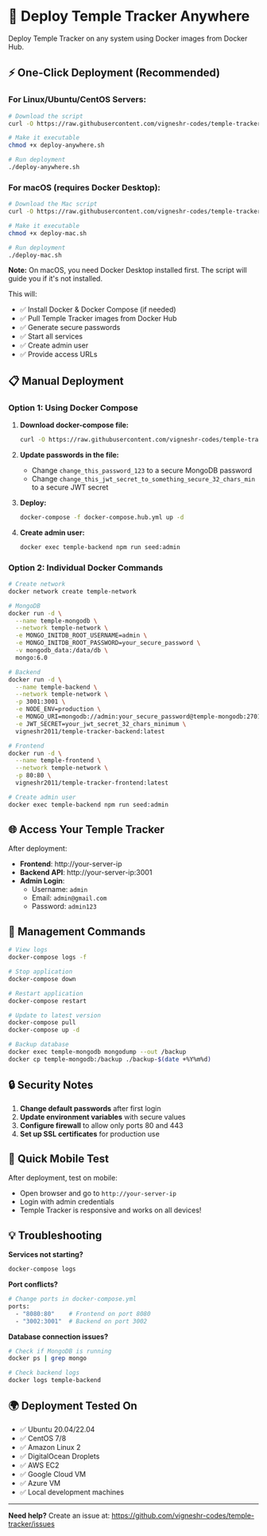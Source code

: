 # 🚀 Deploy Temple Tracker Anywhere

Deploy Temple Tracker on any system using Docker images from Docker Hub.

## ⚡ One-Click Deployment (Recommended)

### For Linux/Ubuntu/CentOS Servers:
```bash
# Download the script
curl -O https://raw.githubusercontent.com/vigneshr-codes/temple-tracker/main/deploy-anywhere.sh

# Make it executable
chmod +x deploy-anywhere.sh

# Run deployment
./deploy-anywhere.sh
```

### For macOS (requires Docker Desktop):
```bash
# Download the Mac script
curl -O https://raw.githubusercontent.com/vigneshr-codes/temple-tracker/main/deploy-mac.sh

# Make it executable
chmod +x deploy-mac.sh

# Run deployment
./deploy-mac.sh
```

**Note:** On macOS, you need Docker Desktop installed first. The script will guide you if it's not installed.

This will:
- ✅ Install Docker & Docker Compose (if needed)
- ✅ Pull Temple Tracker images from Docker Hub
- ✅ Generate secure passwords
- ✅ Start all services
- ✅ Create admin user
- ✅ Provide access URLs

## 📋 Manual Deployment

### Option 1: Using Docker Compose

1. **Download docker-compose file:**
   ```bash
   curl -O https://raw.githubusercontent.com/vigneshr-codes/temple-tracker/main/docker-compose.hub.yml
   ```

2. **Update passwords in the file:**
   - Change `change_this_password_123` to a secure MongoDB password
   - Change `change_this_jwt_secret_to_something_secure_32_chars_min` to a secure JWT secret

3. **Deploy:**
   ```bash
   docker-compose -f docker-compose.hub.yml up -d
   ```

4. **Create admin user:**
   ```bash
   docker exec temple-backend npm run seed:admin
   ```

### Option 2: Individual Docker Commands

```bash
# Create network
docker network create temple-network

# MongoDB
docker run -d \
  --name temple-mongodb \
  --network temple-network \
  -e MONGO_INITDB_ROOT_USERNAME=admin \
  -e MONGO_INITDB_ROOT_PASSWORD=your_secure_password \
  -v mongodb_data:/data/db \
  mongo:6.0

# Backend
docker run -d \
  --name temple-backend \
  --network temple-network \
  -p 3001:3001 \
  -e NODE_ENV=production \
  -e MONGO_URI=mongodb://admin:your_secure_password@temple-mongodb:27017/templetracker?authSource=admin \
  -e JWT_SECRET=your_jwt_secret_32_chars_minimum \
  vigneshr2011/temple-tracker-backend:latest

# Frontend
docker run -d \
  --name temple-frontend \
  --network temple-network \
  -p 80:80 \
  vigneshr2011/temple-tracker-frontend:latest

# Create admin user
docker exec temple-backend npm run seed:admin
```

## 🌐 Access Your Temple Tracker

After deployment:
- **Frontend**: http://your-server-ip
- **Backend API**: http://your-server-ip:3001
- **Admin Login**: 
  - Username: `admin`
  - Email: `admin@gmail.com`
  - Password: `admin123`

## 🔧 Management Commands

```bash
# View logs
docker-compose logs -f

# Stop application
docker-compose down

# Restart application
docker-compose restart

# Update to latest version
docker-compose pull
docker-compose up -d

# Backup database
docker exec temple-mongodb mongodump --out /backup
docker cp temple-mongodb:/backup ./backup-$(date +%Y%m%d)
```

## 🔒 Security Notes

1. **Change default passwords** after first login
2. **Update environment variables** with secure values
3. **Configure firewall** to allow only ports 80 and 443
4. **Set up SSL certificates** for production use

## 📱 Quick Mobile Test

After deployment, test on mobile:
- Open browser and go to `http://your-server-ip`
- Login with admin credentials
- Temple Tracker is responsive and works on all devices!

## 💡 Troubleshooting

**Services not starting?**
```bash
docker-compose logs
```

**Port conflicts?**
```bash
# Change ports in docker-compose.yml
ports:
  - "8080:80"    # Frontend on port 8080
  - "3002:3001"  # Backend on port 3002
```

**Database connection issues?**
```bash
# Check if MongoDB is running
docker ps | grep mongo

# Check backend logs
docker logs temple-backend
```

## 🌍 Deployment Tested On

- ✅ Ubuntu 20.04/22.04
- ✅ CentOS 7/8
- ✅ Amazon Linux 2
- ✅ DigitalOcean Droplets
- ✅ AWS EC2
- ✅ Google Cloud VM
- ✅ Azure VM
- ✅ Local development machines

---

**Need help?** Create an issue at: https://github.com/vigneshr-codes/temple-tracker/issues